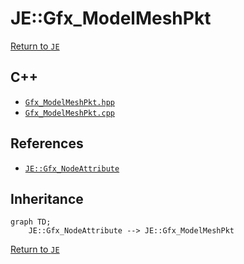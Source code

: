 # JE::Gfx_ModelMeshPkt

[Return to `JE`](/docs/je.md)

## C++

- [`Gfx_ModelMeshPkt.hpp`](/src/je/Gfx_ModelMeshPkt.hpp)
- [`Gfx_ModelMeshPkt.cpp`](/src/je/Gfx_ModelMeshPkt.cpp)

## References

- [`JE::Gfx_NodeAttribute`](/docs/je/Gfx_NodeAttribute.md)

## Inheritance

```mermaid
graph TD;
    JE::Gfx_NodeAttribute --> JE::Gfx_ModelMeshPkt
```

[Return to `JE`](/docs/je.md)
